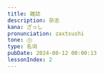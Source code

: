 ```yaml
---
title: 雑誌
description: 杂志
kana: ざっし
pronunciation: zaxtsushi
tone: ⓪
type: 名词
pubDate: 2024-08-12 00:00:13
lessonIndex: 2
---
```

